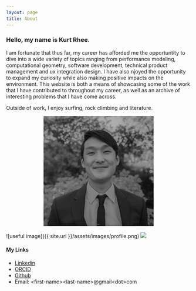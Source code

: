 ```yaml
---
layout: page
title: About
---
```


### Hello, my name is Kurt Rhee.

I am fortunate that thus far, my career has afforded me the opportuntity to dive into a wide variety of topics ranging from performance modeling,
computational geometry, software development, technical product management and ux integration design.  I have also njoyed the opportunity to 
expand my curiosity while also making positive impacts on the environment.  This website is both a means of showcasing some of the work
that I have contributed to throughout my career, as well as an archive of interesting problems that I have come across.

Outside of work, I enjoy surfing, rock climbing and literature.
<p align="center">
    <img src="assets/images/profile.png/" width="300">
</p>
![useful image]({{ site.url }}/assets/images/profile.png)
<img class="image" src="/assets/images/image.png" width="300">

#### My Links
- [Linkedin](https://www.linkedin.com/in/simonkurtisrhee/)
- [ORCID](https://orcid.org/0000-0003-4604-9531?lang=en)
- [Github](https://github.com/kurt-rhee)
- Email:  \<first-name\>\<last-name\>@gmail\<dot\>com




